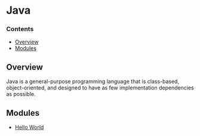 # Java
<!--TOC_START-->
### Contents
- [Overview](#overview)
- [Modules](#modules)

<!--TOC_END-->
## Overview
Java is a general-purpose programming language that is class-based, object-oriented, and designed to have as few implementation dependencies as possible.
<!--MODULES_START-->
## Modules
- [Hello World](./modules/hello-world)
<!--MODULES_END-->

